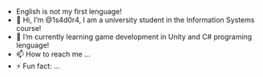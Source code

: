 - English is not my first lenguage!
- 👋 Hi, I’m @1s4d0r4, I am a university student in the Information Systems course!
- 🌱 I’m currently learning game development in Unity and C# programing lenguage!
- 📫 How to reach me ...
- ⚡ Fun fact: ...

